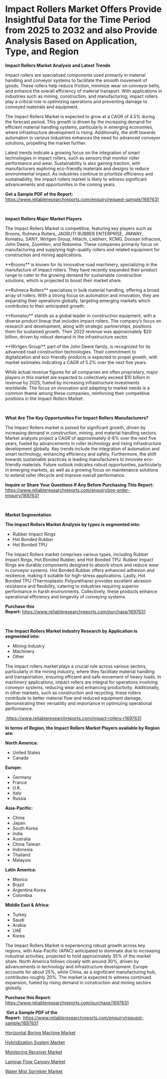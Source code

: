 <p><h1>Impact Rollers Market Offers Provide Insightful Data for the Time Period from 2025 to 2032 and also Provide Analysis Based on Application, Type, and Region</h1></p><p><strong>Impact Rollers Market Analysis and Latest Trends</strong></p>
<p><p>Impact rollers are specialized components used primarily in material handling and conveyor systems to facilitate the smooth movement of goods. These rollers help reduce friction, minimize wear on conveyor belts, and enhance the overall efficiency of material transport. With applications in industries such as mining, construction, and manufacturing, impact rollers play a critical role in optimizing operations and preventing damage to conveyed materials and equipment.</p><p>The Impact Rollers Market is expected to grow at a CAGR of 4.5% during the forecast period. This growth is driven by the increasing demand for efficient material handling systems, particularly in emerging economies, where infrastructure development is rising. Additionally, the shift towards automation in various industries enhances the need for advanced conveyor solutions, propelling the market further.</p><p>Latest trends indicate a growing focus on the integration of smart technologies in impact rollers, such as sensors that monitor roller performance and wear. Sustainability is also gaining traction, with manufacturers exploring eco-friendly materials and designs to reduce environmental impact. As industries continue to prioritize efficiency and sustainability, the impact rollers market is likely to witness significant advancements and opportunities in the coming years.</p></p>
<p><strong>Get a Sample PDF of the Report:&nbsp;</strong> <a href="https://www.reliableresearchreports.com/enquiry/request-sample/1697631?utm_campaign=16&utm_medium=2&utm_source=Github&utm_content=ia&utm_term=10042025&utm_id=impact-rollers">https://www.reliableresearchreports.com/enquiry/request-sample/1697631</a></p>
<p>&nbsp;</p>
<p><strong>Impact Rollers Major Market Players</strong></p>
<p><p>The Impact Rollers Market is competitive, featuring key players such as Broons, Rulmeca Rollers, JAGRUTI RUBBER ENTERPRISE, JIMWAY, Komatsu, SANY, Wirtgen Group, Hitachi, Liebherr, XCMG, Doosan Infracore, John Deere, Zoomlion, and Rokonma. These companies primarily focus on manufacturing and supplying high-quality rollers and related equipment for construction and mining applications.</p><p>**Broons** is known for its innovative road machinery, specializing in the manufacture of impact rollers. They have recently expanded their product range to cater to the growing demand for sustainable construction solutions, which is projected to boost their market share.</p><p>**Rulmeca Rollers** specializes in bulk material handling, offering a broad array of rollers. With a strong focus on automation and innovation, they are expanding their operations globally, targeting emerging markets which contributes to their anticipated growth.</p><p>**Komatsu** stands as a global leader in construction equipment, with a diverse product lineup that includes impact rollers. The company’s focus on research and development, along with strategic partnerships, positions them for sustained growth. Their 2022 revenue was approximately $20 billion, driven by robust demand in the infrastructure sector.</p><p>**Wirtgen Group**, part of the John Deere family, is recognized for its advanced road construction technologies. Their commitment to digitalization and eco-friendly products is expected to propel growth, with market estimates indicating a CAGR of 5.2% over the next five years.</p><p>While actual revenue figures for all companies are often proprietary, major players in this market are expected to collectively exceed $10 billion in revenue by 2025, fueled by increasing infrastructure investments worldwide. The focus on innovation and adapting to market needs is a common theme among these companies, reinforcing their competitive positions in the Impact Rollers Market.</p></p>
<p>&nbsp;</p>
<p><strong>What Are The Key Opportunities For Impact Rollers Manufacturers?</strong></p>
<p><p>The Impact Rollers market is poised for significant growth, driven by increasing demand in construction, mining, and material handling sectors. Market analysts project a CAGR of approximately 4-6% over the next five years, fueled by advancements in roller technology and rising infrastructure development globally. Key trends include the integration of automation and smart technology, enhancing efficiency and safety. Furthermore, the shift towards sustainable practices is leading manufacturers to innovate eco-friendly materials. Future outlook indicates robust opportunities, particularly in emerging markets, as well as a growing focus on maintenance solutions to extend roller lifecycle and improve overall performance.</p></p>
<p><strong>Inquire or Share Your Questions If Any Before Purchasing This Report:</strong> <a href="https://www.reliableresearchreports.com/enquiry/pre-order-enquiry/1697631?utm_campaign=16&utm_medium=2&utm_source=Github&utm_content=ia&utm_term=10042025&utm_id=impact-rollers">https://www.reliableresearchreports.com/enquiry/pre-order-enquiry/1697631</a></p>
<p>&nbsp;</p>
<p><strong>Market Segmentation</strong></p>
<p><strong>The Impact Rollers Market Analysis by types is segmented into:</strong></p>
<p><ul><li>Rubber Impact Rings</li><li>Hot Bonded Rubber</li><li>Hot Bonded TPU</li></ul></p>
<p><p>The Impact Rollers market comprises various types, including Rubber Impact Rings, Hot Bonded Rubber, and Hot Bonded TPU. Rubber Impact Rings are durable components designed to absorb shock and reduce wear in conveyor systems. Hot Bonded Rubber offers enhanced adhesion and resilience, making it suitable for high-stress applications. Lastly, Hot Bonded TPU (Thermoplastic Polyurethane) provides excellent abrasion resistance and flexibility, catering to industries requiring superior performance in harsh environments. Collectively, these products enhance operational efficiency and longevity of conveying systems.</p></p>
<p><strong>Purchase this Report:&nbsp;</strong><a href="https://www.reliableresearchreports.com/purchase/1697631?utm_campaign=16&utm_medium=2&utm_source=Github&utm_content=ia&utm_term=10042025&utm_id=impact-rollers">https://www.reliableresearchreports.com/purchase/1697631</a></p>
<p>&nbsp;</p>
<p><strong>The Impact Rollers Market Industry Research by Application is segmented into:</strong></p>
<p><ul><li>Mining Industry</li><li>Machinery</li><li>Other</li></ul></p>
<p><p>The impact rollers market plays a crucial role across various sectors, particularly in the mining industry, where they facilitate material handling and transportation, ensuring efficient and safe movement of heavy loads. In machinery applications, impact rollers are integral for operations involving conveyor systems, reducing wear and enhancing productivity. Additionally, in other markets, such as construction and recycling, these rollers contribute to better material flow and reduced equipment damage, demonstrating their versatility and importance in optimizing operational performance.</p></p>
<p><a href="https://www.reliableresearchreports.com/impact-rollers-r1697631?utm_campaign=16&utm_medium=2&utm_source=Github&utm_content=ia&utm_term=10042025&utm_id=impact-rollers">&nbsp;https://www.reliableresearchreports.com/impact-rollers-r1697631</a></p>
<p><strong>In terms of Region, the Impact Rollers Market Players available by Region are:</strong></p>
<p>
    <p> <strong> North America: </strong>
        <ul>
            <li>United States</li>
            <li>Canada</li>
        </ul>
        </p> 
    <p> <strong> Europe: </strong>
        <ul>
            <li>Germany</li>
            <li>France</li>
            <li>U.K.</li>
            <li>Italy</li>
            <li>Russia</li>
        </ul>
        </p> 
    <p> <strong> Asia-Pacific: </strong>
        <ul>
            <li>China</li>
            <li>Japan</li>
            <li>South Korea</li>
            <li>India</li>
            <li>Australia</li>
            <li>China Taiwan</li>
            <li>Indonesia</li>
            <li>Thailand</li>
            <li>Malaysia</li>
        </ul>
        </p> 
    <p> <strong> Latin America: </strong>
        <ul>
            <li>Mexico</li>
            <li>Brazil</li>
            <li>Argentina Korea</li>
            <li>Colombia</li>
        </ul>
        </p> 
    <p> <strong> Middle East & Africa: </strong>
        <ul>
            <li>Turkey</li>
            <li>Saudi</li>
            <li>Arabia</li>
            <li>UAE</li>
            <li>Korea</li>
        </ul>
    </p>
    </p>
<p><p>The Impact Rollers Market is experiencing robust growth across key regions, with Asia-Pacific (APAC) anticipated to dominate due to increasing industrial activities, projected to hold approximately 35% of the market share. North America follows closely with around 30%, driven by advancements in technology and infrastructure development. Europe accounts for about 25%, while China, as a significant manufacturing hub, contributes roughly 20%. The market is expected to witness continued expansion, fueled by rising demand in construction and mining sectors globally.</p></p>
<p><strong>Purchase this Report: </strong><a href="https://www.reliableresearchreports.com/purchase/1697631?utm_campaign=16&utm_medium=2&utm_source=Github&utm_content=ia&utm_term=10042025&utm_id=impact-rollers">https://www.reliableresearchreports.com/purchase/1697631</a></p>
<p>&nbsp;<strong>Get a Sample PDF of the Report:&nbsp;&nbsp;</strong><a href="https://www.reliableresearchreports.com/enquiry/request-sample/1697631?utm_campaign=16&utm_medium=2&utm_source=Github&utm_content=ia&utm_term=10042025&utm_id=impact-rollers">https://www.reliableresearchreports.com/enquiry/request-sample/1697631</a></p>
<p><strong></strong></p>
<p><p><a href="https://github.com/bmorecock/Market-Research-Report-List-6/blob/main/horizontal-boring-machine-market.md?utm_campaign=16&utm_medium=2&utm_source=Github&utm_content=ia&utm_term=10042025&utm_id=impact-rollers">Horizontal Boring Machine Market</a></p><p><a href="https://github.com/ilonaenterline65/Market-Research-Report-List-1/blob/main/hybridization-system-market.md?utm_campaign=16&utm_medium=2&utm_source=Github&utm_content=ia&utm_term=10042025&utm_id=impact-rollers">Hybridization System Market</a></p><p><a href="https://github.com/gullattedenna/Market-Research-Report-List-1/blob/main/monitoring-receiver-market.md?utm_campaign=16&utm_medium=2&utm_source=Github&utm_content=ia&utm_term=10042025&utm_id=impact-rollers">Monitoring Receiver Market</a></p><p><a href="https://github.com/chungwimbu4/Market-Research-Report-List-1/blob/main/laminar-flow-canopy-market.md?utm_campaign=16&utm_medium=2&utm_source=Github&utm_content=ia&utm_term=10042025&utm_id=impact-rollers">Laminar Flow Canopy Market</a></p><p><a href="https://github.com/AshrafKhan865/Market-Research-Report-List-2/blob/main/water-mist-sprinkler-market.md?utm_campaign=16&utm_medium=2&utm_source=Github&utm_content=ia&utm_term=10042025&utm_id=impact-rollers">Water Mist Sprinkler Market</a></p></p>